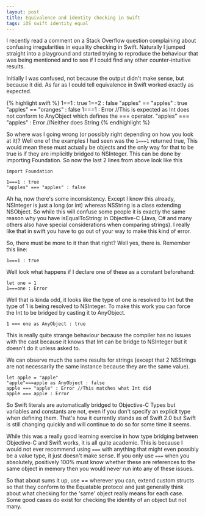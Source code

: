 ```yaml
---
layout: post
title: Equivalence and identity checking in Swift
tags: iOS swift identity equal
---
```

I recently read a comment on a Stack Overflow question complaining about confusing irregularities in equality checking in Swift. Naturally I jumped straight into a playground and started trying to reproduce the behaviour that was being mentioned and to see if I could find any other counter-intuitive results.

<!--more-->

Initially I was confused, not because the output didn't make sense, but because it did. As far as I could tell equivalence in Swift worked exactly as expected.

{% highlight swift %}
    1==1 : true
    1==2 : false
    "apples" == "apples" : true
    "apples" == "oranges" : false
    1===1 : Error //This is expected as Int does not conform to AnyObject which defines the === operator.
    "apples" === "apples" : Error //Neither does String
{% endhighlight %}

So where was I going wrong (or possibly right depending on how you look at it)? Well one of the examples I had seen was the `1===1` returned true, This would mean these must actually be objects and the only way for that to be true is if they are implicitly bridged to NSInteger. This can be done by importing Foundation. So now the last 2 lines from above look like this

    import Foundation
    
    1===1 : true
    "apples" === "apples" : false

Ah ha, now there's some inconsistency. Except I know this already, NSInteger is just a long (or int) whereas NSString is a class extending NSObject. So while this will confuse some people it is exactly the same reason why you have isEqualToString: in Objective-C (Java, C# and many others also have special considerations when comparing strings). I really like that in swift you have to go out of your way to make this kind of error.

So, there must be more to it than that right? Well yes, there is. Remember this line:

    1===1 : true

Well look what happens if I declare one of these as a constant beforehand:

    let one = 1
    1===one : Error

Well that is kinda odd, it looks like the type of one is resolved to Int but the type of 1 is being resolved to NSInteger. To make this work you can force the Int to be bridged by casting it to AnyObject.


    1 === one as AnyObject : true

This is really quite strange behaviour because the compiler has no issues with the cast because it knows that Int can be bridge to NSInteger but it doesn't do it unless asked to.

We can observe much the same results for strings (except that 2 NSStrings are not necessarily the same instance because they are the same value). 

    let apple = "apple"
    "apple"===apple as AnyObject : false
    apple === "apple" : Error //This matches what Int did
    apple === apple : Error

So Swift literals are automatically bridged to Objective-C Types but variables and constants are not, even if you don't specify an explicit type when defining them. That's how it currently stands as of Swift 2.0 but Swift is still changing quickly and will continue to do so for some time it seems.

While this was a really good learning exercise in how type bridging between Objective-C and Swift works, it is all quite academic. This is because I would not ever recommend using `===` with anything that might even possibly be a value type, it just doesn't make sense. If you only use `===` when you absolutely, positively 100% must know whether these are references to the same object in memory then you would never run into any of these issues. 

So that about sums it up, use == wherever you can, extend custom structs so that they conform to the Equatable protocol and just generally think about what checking for the 'same' object really means for each case. Some good cases do exist for checking the identity of an object but not many.